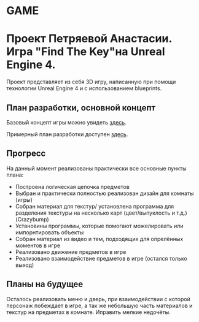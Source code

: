 # GAME
# Проект Петряевой Анастасии. Игра "Find The Key"на Unreal Engine 4.
 
 Проект представляет из себя 3D игру, написанную при помощи технологии Unreal Engine 4 и c использованием blueprints.
 
 ## План разработки, основной концепт
 Базовый концепт игры можно увидеть [здесь](https://docs.google.com/document/d/1Cn8jqPerycDVBLryEOa0l9xPs-KC1C5oWR6tZ3j8Ukg/edit#heading=h.4u6c5x1l1mop "Описание игры").
 
 Примерный план разработки доступен [здесь](https://docs.google.com/spreadsheets/d/1PUa3jG_hcjDB67qcwux9dS2mhaqHwEqLxPVpLq7USQA/edit#gid=0 "План разработки").

 ## Прогресс
 
 На данный момент реализованы практически все основные пункты плана:
* Построена логическая цепочка предметов
* Выбран и практически полностью реализован дизайн для комнаты (игры)
* Собран материал для текстур/ установлена программа для разделения текстуры на несколько карт (цвет/выпуклость и т.д.) (Crazybump)
* Установины программы, которые помогают можелировать или импорнтировать объекты
* Собран материал из видео и тем, подходящих для опрелённых моментов в игре
* Реализовано движение предметов в игре 
* Реализовано взаимодействие предметов в игре (остался только выход)

 ## Планы на будущее
 Осталось реализовать меню и дверь, при взаимодействии с которой персонаж побеждает в игре, а так же небольшую часть материалов и текстур на предметах в комнате. Иправить мелкие недочёты.
